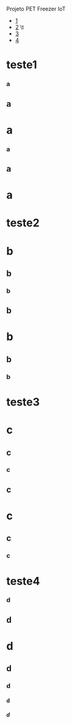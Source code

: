 Projeto PET Freezer IoT

  * [1](#teste1)
  * [2](#teste2) \t
  * [3](#teste3)
  * [4](#teste4)
  
  
  # teste1
  ### a
  ## a
  # a
  ### a
  ## a
  # a
  
  # teste2
  # b
  ## b
  ### b
  ## b
  # b
  ## b
  ### b
  
  # teste3
  # c
  ## c
  ### c
  ## c
  # c
  ## c
  ### c
  
  
  # teste4
  ### d
  ## d
  # d
  ## d
  ### d
  #### d
  ##### d
